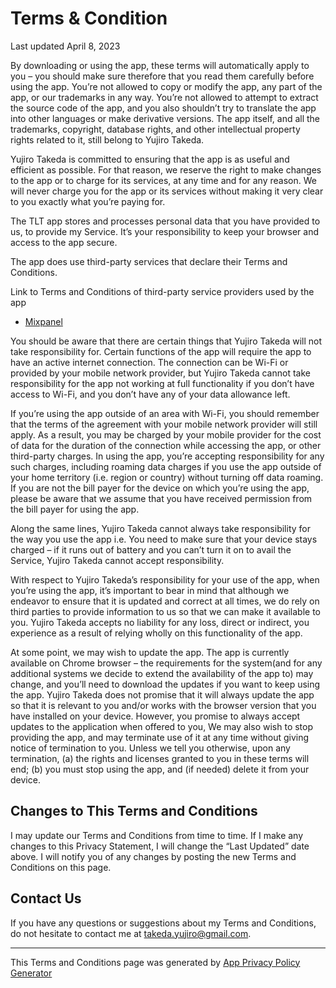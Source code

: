 # Terms & Condition
Last updated April 8, 2023

By downloading or using the app, these terms will automatically apply to you – you should make sure therefore that you read them carefully before using the app. You’re not allowed to copy or modify the app, any part of the app, or our trademarks in any way. You’re not allowed to attempt to extract the source code of the app, and you also shouldn’t try to translate the app into other languages or make derivative versions. The app itself, and all the trademarks, copyright, database rights, and other intellectual property rights related to it, still belong to Yujiro Takeda.

Yujiro Takeda is committed to ensuring that the app is as useful and efficient as possible. For that reason, we reserve the right to make changes to the app or to charge for its services, at any time and for any reason. We will never charge you for the app or its services without making it very clear to you exactly what you’re paying for.

The TLT app stores and processes personal data that you have provided to us, to provide my Service. It’s your responsibility to keep your browser and access to the app secure. 

The app does use third-party services that declare their Terms and Conditions.

Link to Terms and Conditions of third-party service providers used by the app

*   [Mixpanel](https://mixpanel.com/legal/terms-of-use/)

You should be aware that there are certain things that Yujiro Takeda will not take responsibility for. Certain functions of the app will require the app to have an active internet connection. The connection can be Wi-Fi or provided by your mobile network provider, but Yujiro Takeda cannot take responsibility for the app not working at full functionality if you don’t have access to Wi-Fi, and you don’t have any of your data allowance left.

If you’re using the app outside of an area with Wi-Fi, you should remember that the terms of the agreement with your mobile network provider will still apply. As a result, you may be charged by your mobile provider for the cost of data for the duration of the connection while accessing the app, or other third-party charges. In using the app, you’re accepting responsibility for any such charges, including roaming data charges if you use the app outside of your home territory (i.e. region or country) without turning off data roaming. If you are not the bill payer for the device on which you’re using the app, please be aware that we assume that you have received permission from the bill payer for using the app.

Along the same lines, Yujiro Takeda cannot always take responsibility for the way you use the app i.e. You need to make sure that your device stays charged – if it runs out of battery and you can’t turn it on to avail the Service, Yujiro Takeda cannot accept responsibility.

With respect to Yujiro Takeda’s responsibility for your use of the app, when you’re using the app, it’s important to bear in mind that although we endeavor to ensure that it is updated and correct at all times, we do rely on third parties to provide information to us so that we can make it available to you. Yujiro Takeda accepts no liability for any loss, direct or indirect, you experience as a result of relying wholly on this functionality of the app.

At some point, we may wish to update the app. The app is currently available on Chrome browser – the requirements for the system(and for any additional systems we decide to extend the availability of the app to) may change, and you’ll need to download the updates if you want to keep using the app. Yujiro Takeda does not promise that it will always update the app so that it is relevant to you and/or works with the browser version that you have installed on your device. However, you promise to always accept updates to the application when offered to you, We may also wish to stop providing the app, and may terminate use of it at any time without giving notice of termination to you. Unless we tell you otherwise, upon any termination, (a) the rights and licenses granted to you in these terms will end; (b) you must stop using the app, and (if needed) delete it from your device.

## Changes to This Terms and Conditions

I may update our Terms and Conditions from time to time.  If I make any changes to this Privacy Statement, I will change the “Last Updated” date above. I will notify you of any changes by posting the new Terms and Conditions on this page.

## Contact Us

If you have any questions or suggestions about my Terms and Conditions, do not hesitate to contact me at takeda.yujiro@gmail.com.

---
This Terms and Conditions page was generated by [App Privacy Policy Generator](https://app-privacy-policy-generator.nisrulz.com/)
